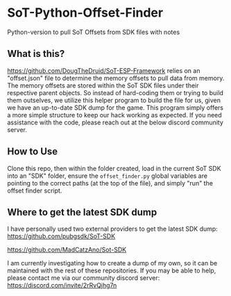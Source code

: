 # SoT-Python-Offset-Finder
Python-version to pull SoT Offsets from SDK files with notes

## What is this?
https://github.com/DougTheDruid/SoT-ESP-Framework relies on an "offset.json" file to determine the 
memory offsets to pull data from memory. The memory offsets are stored within the SoT SDK files under
their respective parent objects. So instead of hard-coding them or trying to build them outselves, we 
utilize this helper program to build the file for us, given we have an up-to-date SDK dump for the game.
This program simply offers a more simple structure to keep our hack working as expected. If you need 
assistance with the code, please reach out at the below discord community server.

## How to Use
Clone this repo, then within the folder created, load in the current SoT SDK into an "SDK" folder,
ensure the `offset_finder.py` global variables are pointing to the correct paths (at the top of the file),
and simply "run" the offset finder script.

## Where to get the latest SDK dump
I have personally used two external providers to get the latest SDK dump:
https://github.com/pubgsdk/SoT-SDK

https://github.com/MadCatzAno/Sot-SDK

I am currently investigating how to create a dump of my own, so it can be maintained with the rest of these
repositories. If you may be able to help, please contact me via our community discord server: 
https://discord.com/invite/2rRvQjhg7n